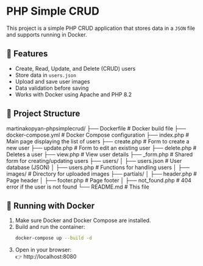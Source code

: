 # PHP Simple CRUD

This project is a simple PHP CRUD application that stores data in a `JSON` file and supports running in Docker.

## 🚀 Features
- Create, Read, Update, and Delete (CRUD) users
- Store data in `users.json`
- Upload and save user images
- Data validation before saving
- Works with Docker using Apache and PHP 8.2

## 📂 Project Structure
martinakopyan-phpsimplecrud/ ├── Dockerfile # Docker build file ├── docker-compose.yml # Docker Compose configuration ├── index.php # Main page displaying the list of users ├── create.php # Form to create a new user ├── update.php # Form to edit an existing user ├── delete.php # Deletes a user ├── view.php # View user details ├── _form.php # Shared form for creating/updating users ├── users/ │ ├── users.json # User database (JSON) │ ├── users.php # Functions for handling users │ ├── images/ # Directory for uploaded images ├── partials/ │ ├── header.php # Page header │ ├── footer.php # Page footer │ ├── not_found.php # 404 error if the user is not found └── README.md # This file

## 🔹 Running with Docker  
1. Make sure Docker and Docker Compose are installed.  
2. Build and run the container:  
   ```sh
   docker-compose up --build -d  
3. Open in your browser:  
  👉 http://localhost:8080
